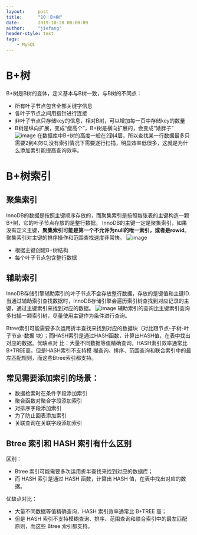 ```yaml
---
layout:     post
title:      "10丨B+树"
date:       2019-10-28 00:00:09
author:     "jiefang"
header-style: text
tags:
    - MySQL
---
```

# B+树
B+树是B树的变体，定义基本与B树一致，与B树的不同点：
- 所有叶子节点包含全部关键字信息
- 各叶子节点之间用指针进行连接
- 非叶子节点只存储key的信息，相对B树，可以增加每一页中存储key的数量
- B树是纵向扩展，变成“瘦高个”，B+树是横向扩展的，会变成“矮胖子”
![image](https://img.mukewang.com/5d3ad48900010aee05790308.png)
在数据库中B+树的高度一般在2到4层，所以查找某一行数据最多只需要2到4次IO,没有索引情况下需要逐行扫描，明显效率低很多，这就是为什么添加索引能提高查询效率。

# B+树索引
## 聚集索引
InnoDB的数据是按照主键顺序存放的，而聚集索引是按照每张表的主键构造一颗B+树，它的叶子节点存放的是整行数据。
InnoDB的主键一定是聚集索引，如果没有定义主键，**聚集索引可能是第一个不允许为null的唯一索引，或者是rowid**。
聚集索引对主键的排序操作和范围查找速度非常快。
![image](https://img.mukewang.com/5d3ad4d800016bf406160335.png)
- 根据主键创建B+树结构
- 每个叶子节点包含整行数据

## 辅助索引
InnoDB存储引擎辅助索引的叶子节点不会存放整行数据，存放的是键值和主键ID.
当通过辅助索引查找数据时，InnoDB存储引擎会遍历索引树查找到对应记录的主键，通过主键索引来找到对应的数据。
![image](https://img.mukewang.com/5d3ad4f10001cb1105830308.png)
辅助索引的查询比主键索引查询多扫描一颗索引树，尽量使用主键作为条件进行查询。

Btree索引可能需要多次运用折半查找来找到对应的数据块（对比跟节点-子树-叶子节点-数据
块）；而HASH索引是通过HASH函数，计算出HASH值，在表中找出对应的数据。优缺点对
比：大量不同数据等值精确查询，HASH索引效率通常比B+TREE高。但是HASH索引不支持模
糊查询、排序、范围查询和联合索引中的最左匹配规则，而这些Btree索引都支持。

## 常见需要添加索引的场景：
- 数据检索时在条件字段添加索引
- 聚合函数对聚合字段添加索引
- 对排序字段添加索引
- 为了防止回表添加索引
- 关联查询在关联字段添加索引

## Btree 索引和 HASH 索引有什么区别
区别：
- Btree 索引可能需要多次运用折半查找来找到对应的数据库；
- 而 HASH 索引是通过 HASH 函数，计算出 HASH 值，在表中找出对应的数据。

优缺点对比：
- 大量不同数据等值精确查询，HASH 索引效率通常比 B+TREE 高；
- 但是 HASH 索引不支持模糊查询、排序、范围查询和联合索引中的最左匹配原则，而这些 Btree 索引都支持。